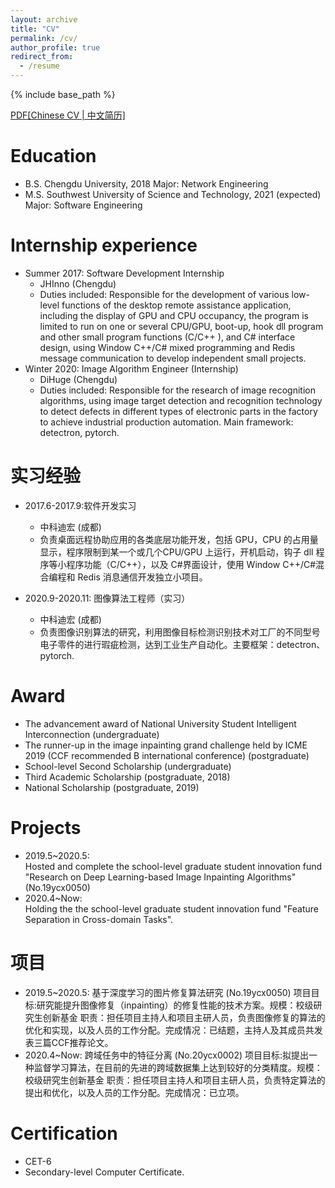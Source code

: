 ```yaml
---
layout: archive
title: "CV"
permalink: /cv/
author_profile: true
redirect_from:
  - /resume
---
```


{% include base_path %}  

[PDF\[Chinese CV \| 中文简历\]](http://GuardSkill.github.io/files/Resume.pdf)  
  
Education
======
* B.S. Chengdu University, 2018           Major: Network Engineering
* M.S. Southwest University of Science and Technology, 2021 (expected)  Major: Software Engineering
<!-- * Ph.D None -->

Internship experience
======
* Summer 2017: Software Development Internship
  * JHInno (Chengdu)   
  * Duties included: Responsible for the development of various low-level functions of the desktop remote assistance application, including the display of GPU and CPU occupancy, the program is limited to run on one or several CPU/GPU, boot-up, hook dll program and other small program functions (C/C++ ), and C# interface design, using Window C++/C# mixed programming and Redis message communication to develop independent small projects.
  <!-- * Supervisor: Ji Luo -->
* Winter 2020: Image Algorithm Engineer (Internship)
  * DiHuge (Chengdu)   
  * Duties included: Responsible for the research of image recognition algorithms, using image target detection and recognition technology to detect defects in different types of electronic parts in the factory to achieve industrial production automation. Main framework: detectron, pytorch.
  <!-- * Supervisor: BingZhang Hu -->

实习经验
======
* 2017.6-2017.9:软件开发实习
  * 中科迪宏 (成都)   
  * 负责桌面远程协助应用的各类底层功能开发，包括 GPU，CPU 的占用量显示，程序限制到某一个或几个CPU/GPU 上运行，开机启动，钩子 dll 程序等小程序功能（C/C++），以及 C#界面设计，使用 Window C++/C#混合编程和 Redis 消息通信开发独立小项目。
  <!-- * Supervisor: 罗辑 -->

* 2020.9-2020.11: 图像算法工程师（实习）
  * 中科迪宏 (成都)   
  * 负责图像识别算法的研究，利用图像目标检测识别技术对工厂的不同型号电子零件的进行瑕疵检测，达到工业生产自动化。主要框架：detectron、pytorch.
  <!-- * Supervisor: 胡炳彰 -->

  
Award
======
* The advancement award of National University Student Intelligent Interconnection (undergraduate)
* The runner-up in the image inpainting grand challenge held by ICME 2019 (CCF recommended B international conference) (postgraduate)
* School-level Second Scholarship (undergraduate)
* Third Academic Scholarship (postgraduate, 2018)
* National Scholarship (postgraduate, 2019)

Projects
======
* 2019.5~2020.5:   
Hosted and complete the school-level graduate student innovation fund "Research on Deep Learning-based Image Inpainting Algorithms" (No.19ycx0050)
* 2020.4~Now:  
Holding the the school-level graduate student innovation fund "Feature Separation in Cross-domain Tasks".

项目
======
* 2019.5~2020.5:  基于深度学习的图片修复算法研究 (No.19ycx0050)
项目目标:研究能提升图像修复（inpainting）的修复性能的技术方案。规模：校级研究生创新基金  职责：担任项目主持人和项目主研人员，负责图像修复的算法的优化和实现，以及人员的工作分配。完成情况：已结题，主持人及其成员共发表三篇CCF推荐论文。
* 2020.4~Now:  跨域任务中的特征分离 (No.20ycx0002)
项目目标:拟提出一种监督学习算法，在目前的先进的跨域数据集上达到较好的分类精度。规模：校级研究生创新基金  职责：担任项目主持人和项目主研人员，负责特定算法的提出和优化，以及人员的工作分配。完成情况：已立项。

Certification
======
* CET-6
* Secondary-level Computer Certificate.
  
